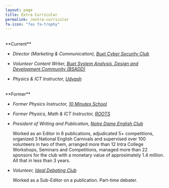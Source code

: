 ```yaml
---
layout: page
title: Extra Curricular
permalink: /extra-curricular
fa-icon: "fas fa-trophy"
---
```

<style>
    /* div#window-right {
    background: #ccffd9;
} */
</style>

<br>
**Current**  

* *Director (Marketing & Communication), [Buet Cyber Security Club](https://www.facebook.com/buetsec)*

* *Volunteer Content Writer, [Buet System Analysis, Design and Development Community (BSADD)](https://cse.buet.ac.bd/bsadd/)*  

* *Physics & ICT Instructor, [Udvash](https://udvash.com/)*  


<br>
**Former**

* *Former Physics Instructor, [10 Minutes School](https://10minuteschool.com/)*

* *Former Physics, Math & ICT Instructor, [ROOTS](https://rootsedulive.com/)*  

* *President of Writing and Publication, [Notre Dame English Club](https://www.facebook.com/ndecOfficial/)*  
 
  Worked as an Editor in 8 publications, adjudicated 5+ competitions, organized 3 National English Carnivals and supervised over 100 volunteers in two of them, arranged more than 12 Intra College Workshops, Seminars and Competitions, managed more than 22 sponsors for the club with a monetary value of approximately 1.4 million. All that in less than 3 years.  

* *Volunteer, [Ideal Debating Club](https://www.facebook.com/idealdebatingclub/)*  

  Worked as a Sub-Editor on a publication. Part-time debater.  